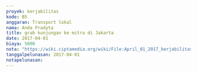 ```yaml
---
proyek: kerjabilitas
kode: B5
anggaran: Transport lokal
nama: Anda Pradyta
title: grab kunjungan ke mitra di Jakarta
date: 2017-04-01
biaya: 5000
nota: "https://wiki.ciptamedia.org/wiki/File:April_01_2017_kerjabilitas_B5_grab_2_anda.png"
tanggalpelunasan: 2017-04-01
notapelunasan:
---
```

